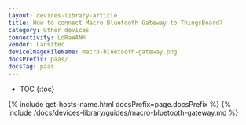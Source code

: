 ```yaml
---
layout: devices-library-article
title: How to connect Macro Bluetooth Gateway to ThingsBoard?
category: Other devices
connectivity: LoRaWAN®
vendor: Lansitec
deviceImageFileName: macro-bluetooth-gateway.png
docsPrefix: paas/
docsTag: paas
---
```


* TOC
{:toc}

{% include get-hosts-name.html docsPrefix=page.docsPrefix %}
{% include /docs/devices-library/guides/macro-bluetooth-gateway.md %}
